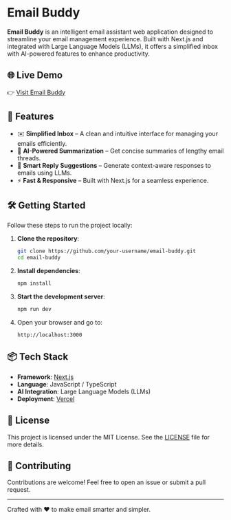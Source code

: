 # Email Buddy

**Email Buddy** is an intelligent email assistant web application designed to streamline your email management experience. Built with Next.js and integrated with Large Language Models (LLMs), it offers a simplified inbox with AI-powered features to enhance productivity.

## 🌐 Live Demo

👉 [Visit Email Buddy](https://email-buddy2-0-r49t.vercel.app/)

## 🚀 Features

- ✉️ **Simplified Inbox** – A clean and intuitive interface for managing your emails efficiently.
- 🧠 **AI-Powered Summarization** – Get concise summaries of lengthy email threads.
- 💬 **Smart Reply Suggestions** – Generate context-aware responses to emails using LLMs.
- ⚡ **Fast & Responsive** – Built with Next.js for a seamless experience.

## 🛠️ Getting Started

Follow these steps to run the project locally:

1. **Clone the repository**:
   ```bash
   git clone https://github.com/your-username/email-buddy.git
   cd email-buddy
   ```

2. **Install dependencies**:
   ```bash
   npm install
   ```

3. **Start the development server**:
   ```bash
   npm run dev
   ```

4. Open your browser and go to:
   ```
   http://localhost:3000
   ```

## 📦 Tech Stack

- **Framework**: [Next.js](https://nextjs.org/)
- **Language**: JavaScript / TypeScript
- **AI Integration**: Large Language Models (LLMs)
- **Deployment**: [Vercel](https://vercel.com/)

## 📄 License

This project is licensed under the MIT License. See the [LICENSE](LICENSE) file for more details.

## 🤝 Contributing

Contributions are welcome! Feel free to open an issue or submit a pull request.

---

Crafted with ❤️ to make email smarter and simpler.
